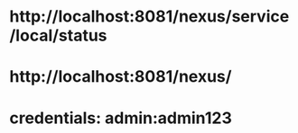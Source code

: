 
# http://localhost:8081/nexus/service/local/status
# http://localhost:8081/nexus/

# credentials: admin:admin123
